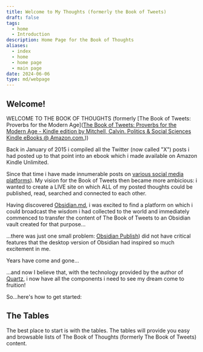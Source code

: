 ```yaml
---
title: Welcome to My Thoughts (formerly the Book of Tweets)
draft: false
tags:
  - home
  - Introduction
description: Home Page for the Book of Thoughts
aliases:
  - index
  - home
  - home page
  - main page
date: 2024-06-06
type: md/webpage
---
```

## Welcome!
WELCOME TO THE BOOK OF THOUGHTS (formerly [The Book of Tweets: Proverbs for the Modern Age]([The Book of Tweets: Proverbs for the Modern Age - Kindle edition by Mitchell, Calvin. Politics & Social Sciences Kindle eBooks @ Amazon.com.](https://www.amazon.com/Book-Tweets-Proverbs-Modern-Age-ebook/dp/B00RSE25H2?ref_=ast_author_dp&dib=eyJ2IjoiMSJ9.fI9TBH2QdtAZfEFHkTvYkZQTvxUFYwGtN4sN8NAuF0G5I0Hw3LfHNChhF0mSiMqIalc-KKbFZJKAWrUqBzn_I8P5XoeBDAtjRV-1GqGYEXANMGwoiP7kBGKA44xmKJAZ_UYD4s7omQv8e5XyorZS3Q.rQVu6PmFMBnPcVm8Z8FLgvDCg9k4nMmRyRiesA9OPnM&dib_tag=AUTHOR)))

Back in January of 2015 i compiled all the Twitter (now called "X") posts i had posted up to that point into an ebook which i made available on Amazon Kindle Unlimited.

Since that time i have made innumerable posts on [various social media platforms](https://www.clmjournal.com/all-the-links)). My vision for the Book of Tweets then became more ambicious: i wanted to create a LIVE site on which ALL of my posted thoughts could be published, read, searched and connected to each other.

Having discovered [Obsidian.md](https://obsidian.md), i was excited to find a platform on which i could broadcast the wisdom i had collected to the world and immediately commenced to transfer the content of The Book of Tweets to an Obsidian vault created for that purpose...

...there was just one small problem: [Obsidian Publish](https://obsidian.md/publish)) did not have critical features that the desktop version of Obsidian had inspired so much excitement in me.

Years have come and gone...

...and now I believe that, with the technology provided by the author of [Quartz](https://quartz.jzhao.xyz/), i now have all the components i need to see my dream come to fruition!

So...here's how to get started:

## The Tables
The best place to start is with the tables. The tables will provide you easy and browsable lists of The Book of Thoughts (formerly The Book of Tweets) content.
